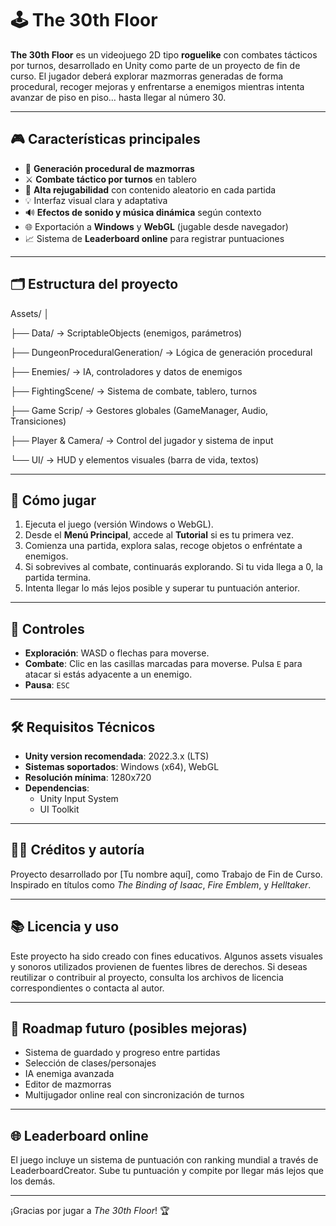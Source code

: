 # 🕹️ The 30th Floor

**The 30th Floor** es un videojuego 2D tipo **roguelike** con combates tácticos por turnos, desarrollado en Unity como parte de un proyecto de fin de curso. El jugador deberá explorar mazmorras generadas de forma procedural, recoger mejoras y enfrentarse a enemigos mientras intenta avanzar de piso en piso… hasta llegar al número 30.

---

## 🎮 Características principales

- 🧩 **Generación procedural de mazmorras**
- ⚔️ **Combate táctico por turnos** en tablero
- 🔁 **Alta rejugabilidad** con contenido aleatorio en cada partida
- 💡 Interfaz visual clara y adaptativa
- 🔊 **Efectos de sonido y música dinámica** según contexto
- 🌐 Exportación a **Windows** y **WebGL** (jugable desde navegador)
- 📈 Sistema de **Leaderboard online** para registrar puntuaciones

---

## 🗂️ Estructura del proyecto

Assets/
│

├── Data/ → ScriptableObjects (enemigos, parámetros)

├── DungeonProceduralGeneration/ → Lógica de generación procedural

├── Enemies/ → IA, controladores y datos de enemigos

├── FightingScene/ → Sistema de combate, tablero, turnos

├── Game Scrip/ → Gestores globales (GameManager, Audio, Transiciones)

├── Player & Camera/ → Control del jugador y sistema de input

└── UI/ → HUD y elementos visuales (barra de vida, textos)

---

## 🧪 Cómo jugar

1. Ejecuta el juego (versión Windows o WebGL).
2. Desde el **Menú Principal**, accede al **Tutorial** si es tu primera vez.
3. Comienza una partida, explora salas, recoge objetos o enfréntate a enemigos.
4. Si sobrevives al combate, continuarás explorando. Si tu vida llega a 0, la partida termina.
5. Intenta llegar lo más lejos posible y superar tu puntuación anterior.

---

## 🧠 Controles

- **Exploración**: WASD o flechas para moverse.
- **Combate**: Clic en las casillas marcadas para moverse. Pulsa `E` para atacar si estás adyacente a un enemigo.
- **Pausa**: `ESC`

---

## 🛠️ Requisitos Técnicos

- **Unity version recomendada**: 2022.3.x (LTS)
- **Sistemas soportados**: Windows (x64), WebGL
- **Resolución mínima**: 1280x720
- **Dependencias**:
  - Unity Input System
  - UI Toolkit

---

## 👨‍💻 Créditos y autoría

Proyecto desarrollado por [Tu nombre aquí], como Trabajo de Fin de Curso.  
Inspirado en títulos como *The Binding of Isaac*, *Fire Emblem*, y *Helltaker*.

---

## 📚 Licencia y uso

Este proyecto ha sido creado con fines educativos. Algunos assets visuales y sonoros utilizados provienen de fuentes libres de derechos. Si deseas reutilizar o contribuir al proyecto, consulta los archivos de licencia correspondientes o contacta al autor.

---

## 🧭 Roadmap futuro (posibles mejoras)

- Sistema de guardado y progreso entre partidas
- Selección de clases/personajes
- IA enemiga avanzada
- Editor de mazmorras
- Multijugador online real con sincronización de turnos

---

## 🌐 Leaderboard online

El juego incluye un sistema de puntuación con ranking mundial a través de LeaderboardCreator. Sube tu puntuación y compite por llegar más lejos que los demás.

---

¡Gracias por jugar a *The 30th Floor*! 🏆

